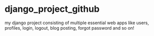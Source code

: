 # django_project_github
my django project consisting of multiple essential web apps like users, profiles, login, logout, blog posting, forgot password and so on!

